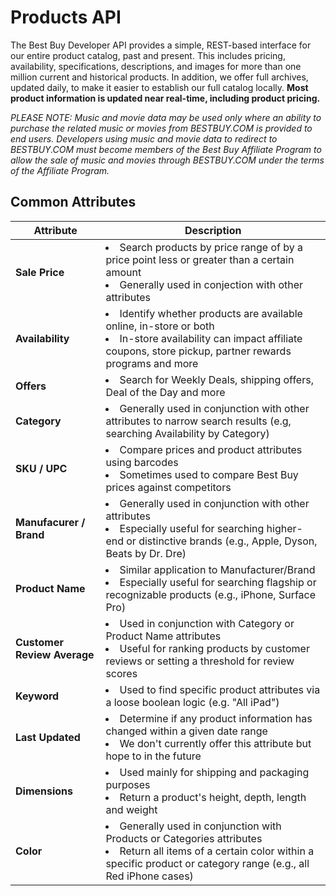 # Products API

The Best Buy Developer API provides a simple, REST-based interface for our entire product catalog, past and present. This includes pricing, availability, specifications, descriptions, and images for more than one million current and historical products. In addition, we offer full archives, updated daily, to make it easier to establish our full catalog locally. **Most product information is updated near real-time, including product pricing.**

*PLEASE NOTE: Music and movie data may be used only where an ability to purchase the related music or movies from BESTBUY.COM is provided to end users. Developers using music and movie data to redirect to BESTBUY.COM must become members of the Best Buy Affiliate Program to allow the sale of music and movies through BESTBUY.COM under the terms of the Affiliate Program.*

## Common Attributes

Attribute | Description
--------- | -----------
**Sale Price** | <li>Search products by price range of by a price point less or greater than a certain amount</li><li>Generally used in conjection with other attributes</li>
**Availability** | <li>Identify whether products are available online, in-store or both</li><li>In-store availability can impact affiliate coupons, store pickup, partner rewards programs and more</li>
**Offers** | <li>Search for Weekly Deals, shipping offers, Deal of the Day and more</li>
**Category** | <li>Generally used in conjunction with other attributes to narrow search results (e.g, searching Availability by Category)</li>
**SKU / UPC** | <li>Compare prices and product attributes using barcodes</li><li>Sometimes used to compare Best Buy prices against competitors</li>
**Manufacurer / Brand** | <li>Generally used in conjunction with other attributes</li><li>Especially useful for searching higher-end or distinctive brands (e.g., Apple, Dyson, Beats by Dr. Dre)</li>
**Product Name** | <li>Similar application to Manufacturer/Brand</li><li>Especially useful for searching flagship or recognizable products (e.g., iPhone, Surface Pro) </li>
**Customer Review Average** | <li>Used in conjunction with Category or Product Name attributes</li><li>Useful for ranking products by customer reviews or setting a threshold for review scores</li>
**Keyword** | <li>Used to find specific product attributes via a loose boolean logic (e.g. "All iPad")</li>
**Last Updated** | <li>Determine if any product information has changed within a given date range</li><li>We don't currently offer this attribute but hope to in the future</li>
**Dimensions** | <li>Used mainly for shipping and packaging purposes</li><li>Return a product's height, depth, length and weight</li>
**Color** | <li>Generally used in conjunction with Products or Categories attributes</li><li>Return all items of a certain color within a specific product or category range (e.g., all Red iPhone cases)</li>